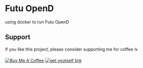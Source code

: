 # Futu OpenD

using docker to run Futu OpenD


## Support

If you like this project, please consider supporting me for coffee ☕️

[![Buy Me A Coffee](https://img.shields.io/badge/buy%20me%20-coffee-%2322BC18.svg)](https://www.buymeacoffee.com/chasengao) [![get youtself link](https://img.shields.io/badge/get%20youtself%20link-buymeacoffee-orange.svg)](https://www.buymeacoffee.com/invite/chasengao)